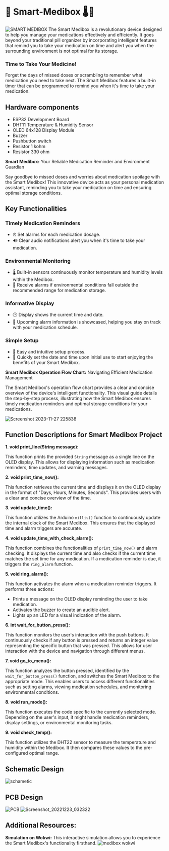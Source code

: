 # 🌟 Smart-Medibox 🌡️💊
![SMART MEDIBOX](https://github.com/Shathira-Lakdilu/Smart-Medibox/assets/127112210/4fbc4f7f-0759-4643-ad55-3a0be6399715)
The Smart Medibox is a revolutionary device designed to help you manage your medications effectively and efficiently. It goes beyond your traditional pill organizer by incorporating intelligent features that remind you to take your medication on time and alert you when the surrounding environment is not optimal for its storage.

### Time to Take Your Medicine!

Forget the days of missed doses or scrambling to remember what medication you need to take next. The Smart Medibox features a built-in timer that can be programmed to remind you when it's time to take your medication.

## Hardware components

- ESP32 Development Board
- DHT11 Temperature & Humidity Sensor
- OLED 64x128 Display Module
- Buzzer
- Pushbutton switch 
- Resistor 1 kohm
- Resistor 330 ohm

 **Smart Medibox:** Your Reliable Medication Reminder and Environment Guardian

Say goodbye to missed doses and worries about medication spoilage with the Smart Medibox! This innovative device acts as your personal medication assistant, reminding you to take your medication on time and ensuring optimal storage conditions.

## Key Functionalities

### Timely Medication Reminders
- ⏰ Set alarms for each medication dosage.
- 🔊 Clear audio notifications alert you when it's time to take your medication.

### Environmental Monitoring
- 🌡️ Built-in sensors continuously monitor temperature and humidity levels within the Medibox.
- 🚨 Receive alarms if environmental conditions fall outside the recommended range for medication storage.

### Informative Display
- 🕒 Display shows the current time and date.
- 📅 Upcoming alarm information is showcased, helping you stay on track with your medication schedule.

### Simple Setup
- 🚀 Easy and intuitive setup process.
- 📆 Quickly set the date and time upon initial use to start enjoying the benefits of your Smart Medibox.

**Smart Medibox Operation Flow Chart:** Navigating Efficient Medication Management

The Smart Medibox's operation flow chart provides a clear and concise overview of the device's intelligent functionality. This visual guide details the step-by-step process, illustrating how the Smart Medibox ensures timely medication reminders and optimal storage conditions for your medications.

![Screenshot 2023-11-27 225838](https://github.com/Shathira-Lakdilu/Smart-Medibox/assets/127112210/f5810caa-c3a4-437d-8723-68780df07c4c)

## Function Descriptions for Smart Medibox Project

**1. void print_line(String message):**

This function prints the provided `String` message as a single line on the OLED display. This allows for displaying information such as medication reminders, time updates, and warning messages.

**2. void print_time_now():**

This function retrieves the current time and displays it on the OLED display in the format of "Days, Hours, Minutes, Seconds". This provides users with a clear and concise overview of the time.

**3. void update_time():**

This function utilizes the Arduino `millis()` function to continuously update the internal clock of the Smart Medibox. This ensures that the displayed time and alarm triggers are accurate.

**4. void update_time_with_check_alarm():**

This function combines the functionalities of `print_time_now()` and alarm checking. It displays the current time and also checks if the current time matches the set time for any medication. If a medication reminder is due, it triggers the `ring_alarm` function.

**5. void ring_alarm():**

This function activates the alarm when a medication reminder triggers. It performs three actions:

-   Prints a message on the OLED display reminding the user to take medication.
-   Activates the buzzer to create an audible alert.
-   Lights up an LED for a visual indication of the alarm.

**6. int wait_for_button_press():**

This function monitors the user's interaction with the push buttons. It continuously checks if any button is pressed and returns an integer value representing the specific button that was pressed. This allows for user interaction with the device and navigation through different menus.

**7. void go_to_menu():**

This function analyzes the button pressed, identified by the `wait_for_button_press()` function, and switches the Smart Medibox to the appropriate mode. This enables users to access different functionalities such as setting alarms, viewing medication schedules, and monitoring environmental conditions.

**8. void run_mode():**

This function executes the code specific to the currently selected mode. Depending on the user's input, it might handle medication reminders, display settings, or environmental monitoring tasks.

**9. void check_temp():**

This function utilizes the DHT22 sensor to measure the temperature and humidity within the Medibox. It then compares these values to the pre-configured optimal range.

## Schematic Design
![schametic](https://github.com/Shathira-Lakdilu/Smart-Medibox/assets/127112210/23a7e37f-f73f-4b3b-a19d-eb8731b10c8d)

## PCB Design
![PCB](https://github.com/Shathira-Lakdilu/Smart-Medibox/assets/127112210/e9ee38d6-f2cb-46ad-b106-abe445b0bb70)
![Screenshot_20221223_032322](https://github.com/Shathira-Lakdilu/Smart-Medibox/assets/127112210/afdd79af-faef-4477-9959-998ec7e6dfbd)

## Additional Resources:
**Simulation on Wokwi:**  This interactive simulation allows you to experience the Smart Medibox's functionality firsthand.
![medibox wokwi](https://github.com/Shathira-Lakdilu/Smart-Medibox/assets/127112210/e85d6681-5624-4e87-9544-d817fd7cbf44)



